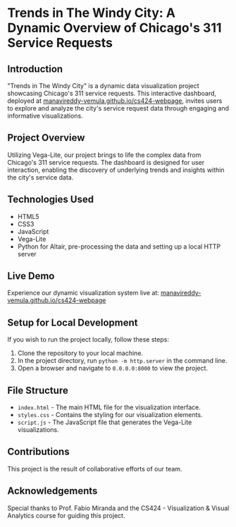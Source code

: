 # Trends in The Windy City: A Dynamic Overview of Chicago's 311 Service Requests

## Introduction
"Trends in The Windy City" is a dynamic data visualization project showcasing Chicago's 311 service requests. This interactive dashboard, deployed at [manavireddy-vemula.github.io/cs424-webpage](https://manavireddy-vemula.github.io/cs424-webpage/), invites users to explore and analyze the city's service request data through engaging and informative visualizations.

## Project Overview
Utilizing Vega-Lite, our project brings to life the complex data from Chicago's 311 service requests. The dashboard is designed for user interaction, enabling the discovery of underlying trends and insights within the city's service data.

## Technologies Used
- HTML5
- CSS3
- JavaScript
- Vega-Lite
- Python for Altair, pre-processing the data and setting up a local HTTP server

## Live Demo
Experience our dynamic visualization system live at: [manavireddy-vemula.github.io/cs424-webpage](https://manavireddy-vemula.github.io/cs424-webpage/)

## Setup for Local Development
If you wish to run the project locally, follow these steps:
1. Clone the repository to your local machine.
2. In the project directory, run `python -m http.server` in the command line.
3. Open a browser and navigate to `0.0.0.0:8000` to view the project.

## File Structure
- `index.html` - The main HTML file for the visualization interface.
- `styles.css` - Contains the styling for our visualization elements.
- `script.js` - The JavaScript file that generates the Vega-Lite visualizations.

## Contributions
This project is the result of collaborative efforts of our team.

## Acknowledgements
Special thanks to Prof. Fabio Miranda and the CS424 - Visualization & Visual Analytics course for guiding this project.
